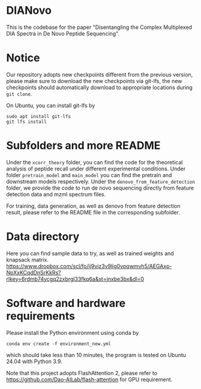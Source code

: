 # DIANovo

This is the codebase for the paper "Disentangling the Complex Multiplexed DIA Spectra in De Novo Peptide Sequencing".

# Notice

Our repository adopts new checkpoints different from the previous version, please make sure to download the new checkpoints via git-lfs, the new checkpoints should automatically download to appropriate locations during ``git clone``.

On Ubuntu, you can install git-lfs by
```
sudo apt install git-lfs
git lfs install
```

# Subfolders and more README

Under the ``xcorr_theory`` folder, you can find the code for the theoretical analysis of peptide recall under different experimental conditions. Under folder ``pretrain_model`` and ``main_model`` you can find the pretrain and downstream models respectively.
Under the ``denovo_from_feature_detection`` folder, we provide the code to run de novo sequencing directly from feature detection data and mzml spectrum files.

For training, data generation, as well as denovo from feature detection result, please refer to the README file in the corresponding subfolder.

# Data directory

Here you can find sample data to try, as well as trained weights and knapsack matrix.
https://www.dropbox.com/scl/fo/ij9vjz3v9lig0vpqwmvh5/AEGAxp-NpXxKCqdDnSrKkRs?rlkey=6rdmb74ycgq2zxbrgl33fkq6a&st=jnxbe3bx&dl=0

# Software and hardware requirements

Please install the Python environment using conda by 

``conda env create -f environment_new.yml``

which should take less than 10 minutes, the program is tested on Ubuntu 24.04 with Python 3.9.

Note that this project adopts FlashAttention 2, please refer to https://github.com/Dao-AILab/flash-attention for GPU requirement.

